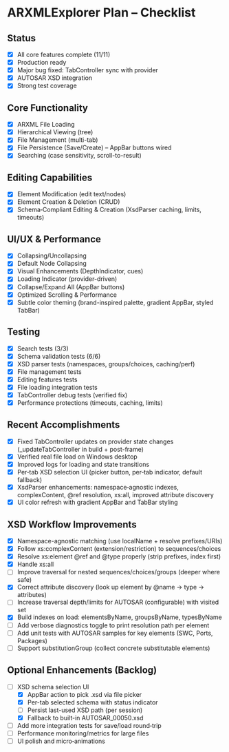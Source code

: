 # ARXMLExplorer Plan – Checklist

## Status
- [x] All core features complete (11/11)
- [x] Production ready
- [x] Major bug fixed: TabController sync with provider
- [x] AUTOSAR XSD integration
- [x] Strong test coverage

## Core Functionality
- [x] ARXML File Loading
- [x] Hierarchical Viewing (tree)
- [x] File Management (multi-tab)
- [x] File Persistence (Save/Create) – AppBar buttons wired
- [x] Searching (case sensitivity, scroll-to-result)

## Editing Capabilities
- [x] Element Modification (edit text/nodes)
- [x] Element Creation & Deletion (CRUD)
- [x] Schema‑Compliant Editing & Creation (XsdParser caching, limits, timeouts)

## UI/UX & Performance
- [x] Collapsing/Uncollapsing
- [x] Default Node Collapsing
- [x] Visual Enhancements (DepthIndicator, cues)
- [x] Loading Indicator (provider-driven)
- [x] Collapse/Expand All (AppBar buttons)
- [x] Optimized Scrolling & Performance
- [x] Subtle color theming (brand-inspired palette, gradient AppBar, styled TabBar)

## Testing
- [x] Search tests (3/3)
- [x] Schema validation tests (6/6)
- [x] XSD parser tests (namespaces, groups/choices, caching/perf)
- [x] File management tests
- [x] Editing features tests
- [x] File loading integration tests
- [x] TabController debug tests (verified fix)
- [x] Performance protections (timeouts, caching, limits)

## Recent Accomplishments
- [x] Fixed TabController updates on provider state changes (_updateTabController in build + post-frame)
- [x] Verified real file load on Windows desktop
- [x] Improved logs for loading and state transitions
- [x] Per‑tab XSD selection UI (picker button, per‑tab indicator, default fallback)
- [x] XsdParser enhancements: namespace‑agnostic indexes, complexContent, @ref resolution, xs:all, improved attribute discovery
- [x] UI color refresh with gradient AppBar and TabBar styling

## XSD Workflow Improvements
- [x] Namespace-agnostic matching (use localName + resolve prefixes/URIs)
- [x] Follow xs:complexContent (extension/restriction) to sequences/choices
- [x] Resolve xs:element @ref and @type properly (strip prefixes, index first)
- [x] Handle xs:all
- [ ] Improve traversal for nested sequences/choices/groups (deeper where safe)
- [x] Correct attribute discovery (look up element by @name → type → attributes)
- [ ] Increase traversal depth/limits for AUTOSAR (configurable) with visited set
- [x] Build indexes on load: elementsByName, groupsByName, typesByName
- [ ] Add verbose diagnostics toggle to print resolution path per element
- [ ] Add unit tests with AUTOSAR samples for key elements (SWC, Ports, Packages)
- [ ] Support substitutionGroup (collect concrete substitutable elements)

## Optional Enhancements (Backlog)
- [ ] XSD schema selection UI
  - [x] AppBar action to pick .xsd via file picker
  - [x] Per-tab selected schema with status indicator
  - [ ] Persist last-used XSD path (per session)
  - [x] Fallback to built-in AUTOSAR_00050.xsd
- [ ] Add more integration tests for save/load round‑trip
- [ ] Performance monitoring/metrics for large files
- [ ] UI polish and micro‑animations
